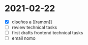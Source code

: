 # 2021-02-22

- [x] diseños a [[ramon]]
- [ ] review technical tasks
- [ ] first drafts frontend technical tasks
- [ ] email nomo

